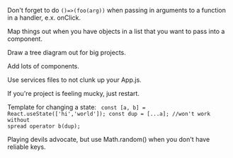 Don't forget to do <code>()=>(foo(arg))</code> when passing in arguments to a function in a handler, e.x. onClick. <br />

Map things out when you have objects in a list that you want to pass into a component. <br />

Draw a tree diagram out for big projects. <br />

Add lots of components. <br />

Use services files to not clunk up your App.js. <br />

If you're project is feeling mucky, just restart. <br />

Template for changing a state:
<code>
  const [a, b] = React.useState(['hi','world']);
  const dup = [...a]; //won't work without spread operator
  b(dup);
</code><br />

Playing devils advocate, but use Math.random() when you don't have reliable keys. <br />
